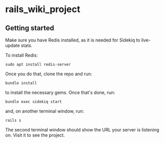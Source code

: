 # rails_wiki_project

## Getting started

Make sure you have Redis installed, as it is needed for Sidekiq to live-update stats.

To install Redis:
```
sudo apt install redis-server
```

Once you do that, clone the repo and run:
```
bundle install
```
to install the necessary gems. Once that's done, run:
```
bundle exec sidekiq start
```
and, on another terminal window, run:
```
rails s
```
The second terminal window should show the URL your server is listening on. Visit it to see the project.



